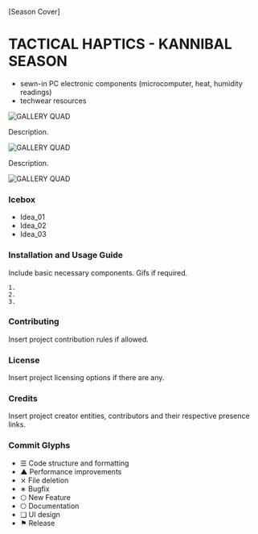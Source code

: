 [Season Cover]

<a name="intro"></a>
# TACTICAL HAPTICS - KANNIBAL SEASON
- sewn-in PC electronic components (microcomputer, heat, humidity readings)
- techwear resources

![GALLERY QUAD](/assets/template_visuals/temp-dual-gallery.png)

Description.

![GALLERY QUAD](/assets/template_visuals/temp-triple-gallery.png)

Description.

![GALLERY QUAD](/assets/template_visuals/temp-quad-gallery.png)


<a name="icebox"></a>
### Icebox
+ Idea_01
+ Idea_02
+ Idea_03

<a name="install"></a>
### Installation and Usage Guide
Include basic necessary components. Gifs if required.
```
1. 
2. 
3. 
```

<a name="contribute"></a>
### Contributing
Insert project contribution rules if allowed.

<a name="license"></a>
### License
Insert project licensing options if there are any.

<a name="credits"></a>
### Credits
Insert project creator entities, contributors and their respective presence links.

<a name="glyphs"></a>
### Commit Glyphs

+ ☰ Code structure and formatting
+ ▲ Performance improvements
+ ⨯ File deletion
+ ∗ Bugfix
+ ⬡ New Feature
+ ⎔ Documentation
+ ❑ UI design
+ ⚑ Release
